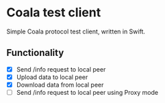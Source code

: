 # Coala test client
Simple Coala protocol test client, written in Swift.

## Functionality
- [x] Send /info request to local peer
- [x] Upload data to local peer
- [x] Download data from local peer
- [ ] Send /info request to local peer using Proxy mode
